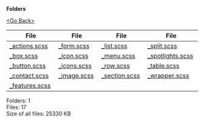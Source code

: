 **Folders**

[&lt;Go Back&gt;](../right.html)

  

<table><thead><tr class="header"><th><strong>File</strong></th><th><strong>File</strong></th><th><strong>File</strong></th><th><strong>File</strong></th></tr></thead><tbody><tr class="odd"><td><a href="_actions.scss">_actions.scss</a> </td><td><a href="_form.scss">_form.scss</a> </td><td><a href="_list.scss">_list.scss</a> </td><td><a href="_split.scss">_split.scss</a> </td></tr><tr class="even"><td><a href="_box.scss">_box.scss</a> </td><td><a href="_icon.scss">_icon.scss</a> </td><td><a href="_menu.scss">_menu.scss</a> </td><td><a href="_spotlights.scss">_spotlights.scss</a> </td></tr><tr class="odd"><td><a href="_button.scss">_button.scss</a> </td><td><a href="_icons.scss">_icons.scss</a> </td><td><a href="_row.scss">_row.scss</a> </td><td><a href="_table.scss">_table.scss</a> </td></tr><tr class="even"><td><a href="_contact.scss">_contact.scss</a> </td><td><a href="_image.scss">_image.scss</a> </td><td><a href="_section.scss">_section.scss</a> </td><td><a href="_wrapper.scss">_wrapper.scss</a> </td></tr><tr class="odd"><td><a href="_features.scss">_features.scss</a> </td><td></td><td></td><td></td></tr></tbody></table>

Folders: 1  
Files: 17  
Size of all files: 25330 KB
